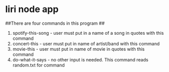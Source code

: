 # liri node app #

##There are four commands in this program ##
1. spotify-this-song - user must put in a name of a song in quotes with this command
2. concert-this - user must put in name of artist/band with this command
3. movie-this - user must put in name of movie in quotes with this command
4. do-what-it-says - no other input is needed. This command reads random.txt for command



